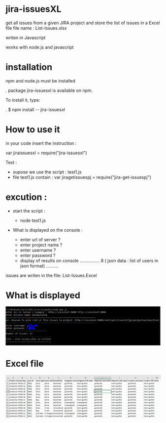  
# jira-issuesXL

get all issues from a given JIRA project and store the list of issues in a Excel file 
file name : List-Issues.xlsx

writen in Javascript

works with node.js and javascript

# installation

npm and node.js must be installed

 . package jira-issuesxl is available on npm. 
 
 To install it, type:
 
. $ npm install -- jira-issuesxl

# How to use it

in your code insert the instruction : 

var jiraissuesxl = require("jira-issuesxl")

Test : 
* supose we use the script : test1.js 
* file test1.js contain : var jiragetissuespj = require("jira-get-issuespj")

# excution : 
* start the script :
  * node test1.js

* What is displayed on the console  : 
  * enter url of server ?
  * enter project name ? 
  * enter username ?
  * enter password ? 
  * display of results on console  ................
    8 ( json data : list of users in json format) ..........

issues are writen in the file:  List-Issues.Excel


# What is displayed

![alt text]( https://github.com/guihen01/npm-jira-issuesXL/blob/main/Doc/Capture.GIF "Logo Title Text 1")

#  Excel file 

![alt text](https://github.com/guihen01/npm-jira-issuesXL/blob/main/Doc/Capture1.GIF "Logo Title Text 1")

